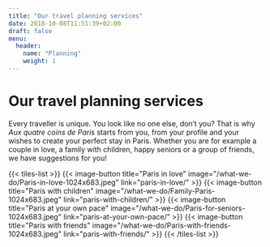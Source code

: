 ```yaml
---
title: "Our travel planning services"
date: 2018-10-08T11:51:39+02:00
draft: false
menu:
  header:
    name: "Planning"
    weight: 1
---
```


# Our travel planning services
Every traveller is unique. You look like no one else, don’t you? That is why *Aux quatre coins de Paris* starts from you, from your profile and your wishes to create your perfect stay in Paris. Whether you are for example a couple in love, a family with children, happy seniors or a group of friends, we have suggestions for you!

{{< tiles-list >}}
  {{< image-button title="Paris in love"
      image="/what-we-do/Paris-in-love-1024x683.jpeg"
      link="paris-in-love/" >}}
  {{< image-button title="Paris with children"
      image="/what-we-do/Family-Paris-1024x683.jpeg"
      link="paris-with-children/" >}}
  {{< image-button title="Paris at your own pace"
      image="/what-we-do/Paris-for-seniors-1024x683.jpeg"
      link="paris-at-your-own-pace/" >}}
  {{< image-button title="Paris with friends"
      image="/what-we-do/Paris-with-friends-1024x683.jpeg"
      link="paris-with-friends/" >}}
{{< /tiles-list >}}
